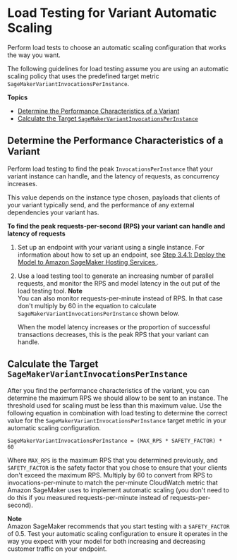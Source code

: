 # Load Testing for Variant Automatic Scaling<a name="endpoint-scaling-loadtest"></a>

Perform load tests to choose an automatic scaling configuration that works the way you want\.

The following guidelines for load testing assume you are using an automatic scaling policy that uses the predefined target metric `SageMakerVariantInvocationsPerInstance`\.

**Topics**
+ [Determine the Performance Characteristics of a Variant](#endpoint-scaling-loadtest-variant)
+ [Calculate the Target `SageMakerVariantInvocationsPerInstance`](#endpoint-scaling-loadtest-calc)

## Determine the Performance Characteristics of a Variant<a name="endpoint-scaling-loadtest-variant"></a>

 Perform load testing to find the peak `InvocationsPerInstance` that your variant instance can handle, and the latency of requests, as concurrency increases\.

This value depends on the instance type chosen, payloads that clients of your variant typically send, and the performance of any external dependencies your variant has\.

**To find the peak requests\-per\-second \(RPS\) your variant can handle and latency of requests**

1. Set up an endpoint with your variant using a single instance\. For information about how to set up an endpoint, see [Step 3\.4\.1: Deploy the Model to Amazon SageMaker Hosting Services ](ex1-deploy-model.md)\.

1. Use a load testing tool to generate an increasing number of parallel requests, and monitor the RPS and model latency in the out put of the load testing tool\. 
**Note**  
You can also monitor requests\-per\-minute instead of RPS\. In that case don't multiply by 60 in the equation to calculate `SageMakerVariantInvocationsPerInstance` shown below\.

    When the model latency increases or the proportion of successful transactions decreases, this is the peak RPS that your variant can handle\.

## Calculate the Target `SageMakerVariantInvocationsPerInstance`<a name="endpoint-scaling-loadtest-calc"></a>

After you find the performance characteristics of the variant, you can determine the maximum RPS we should allow to be sent to an instance\. The threshold used for scaling must be less than this maximum value\. Use the following equation in combination with load testing to determine the correct value for the `SageMakerVariantInvocationsPerInstance` target metric in your automatic scaling configuration\.

```
SageMakerVariantInvocationsPerInstance = (MAX_RPS * SAFETY_FACTOR) * 60
```

Where `MAX_RPS` is the maximum RPS that you determined previously, and `SAFETY_FACTOR` is the safety factor that you chose to ensure that your clients don't exceed the maximum RPS\. Multiply by 60 to convert from RPS to invocations\-per\-minute to match the per\-minute CloudWatch metric that Amazon SageMaker uses to implement automatic scaling \(you don't need to do this if you measured requests\-per\-minute instead of requests\-per\-second\)\.

**Note**  
Amazon SageMaker recommends that you start testing with a `SAFETY_FACTOR` of 0\.5\. Test your automatic scaling configuration to ensure it operates in the way you expect with your model for both increasing and decreasing customer traffic on your endpoint\.